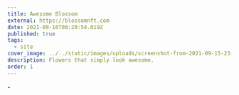 ```yaml
---
title: Awesome Blossom
external: https://blossomnft.com
date: 2021-09-16T08:29:54.019Z
published: true
tags:
  - site
cover_image: ../../static/images/uploads/screenshot-from-2021-09-15-23-17-31.png
description: Flowers that simply look awesome.
order: 1
---
```

\-
